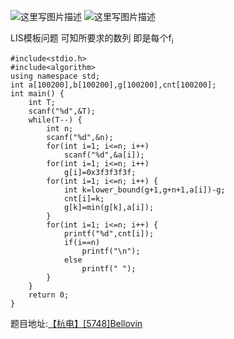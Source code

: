![这里写图片描述](http://img.blog.csdn.net/20160725081740578)
![这里写图片描述](http://img.blog.csdn.net/20160725081745881)

LIS模板问题
可知所要求的数列
即是每个f<sub>i<sub>

```
#include<stdio.h>
#include<algorithm>
using namespace std;
int a[100200],b[100200],g[100200],cnt[100200];
int main() {
	int T;
	scanf("%d",&T);
	while(T--) {
		int n;
		scanf("%d",&n);
		for(int i=1; i<=n; i++)
			scanf("%d",&a[i]);
		for(int i=1; i<=n; i++)
			g[i]=0x3f3f3f3f;
		for(int i=1; i<=n; i++) {
			int k=lower_bound(g+1,g+n+1,a[i])-g;
			cnt[i]=k;
			g[k]=min(g[k],a[i]);
		}
		for(int i=1; i<=n; i++) {
			printf("%d",cnt[i]);
			if(i==n)
				printf("\n");
			else
				printf(" ");
		}
	}
	return 0;
}

```

题目地址:[【杭电】[5748]Bellovin](http://acm.hdu.edu.cn/showproblem.php?pid=5748)